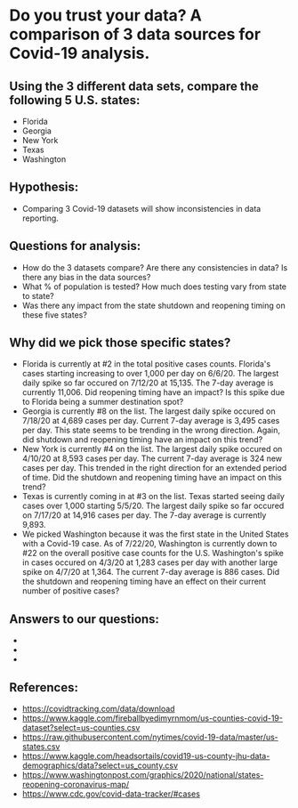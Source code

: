 # Do you trust your data?  A comparison of 3 data sources for Covid-19 analysis.

## Using the 3 different data sets, compare the following 5 U.S. states:
* Florida
* Georgia
* New York
* Texas
* Washington 

## Hypothesis:
* Comparing 3 Covid-19 datasets will show inconsistencies in data reporting.

## Questions for analysis:
* How do the 3 datasets compare?  Are there any consistencies in data?  Is there any bias in the data sources?
* What % of population is tested?  How much does testing vary from state to state?
* Was there any impact from the state shutdown and reopening timing on these five states?

## Why did we pick those specific states?
* Florida is currently at #2 in the total positive cases counts. Florida's cases starting increasing to over 1,000 per day on 6/6/20.  The largest daily spike so far occured on 7/12/20 at 15,135.  The 7-day average is currently 11,006.  Did reopening timing have an impact?  Is this spike due to Florida being a summer destination spot?
* Georgia is currently #8 on the list.  The largest daily spike occured on 7/18/20 at 4,689 cases per day.  Current 7-day average is 3,495 cases per day.  This state seems to be trending in the wrong direction.  Again, did shutdown and reopening timing have an impact on this trend?
* New York is currently #4 on the list.  The largest daily spike occured on 4/10/20 at 8,593 cases per day.  The current 7-day average is 324 new cases per day.  This trended in the right direction for an extended period of time.  Did the shutdown and reopening timing have an impact on this trend?
* Texas is currently coming in at #3 on the list.  Texas started seeing daily cases over 1,000 starting 5/5/20.  The largest daily spike so far occured on 7/17/20 at 14,916 cases per day.  The 7-day average is currently 9,893.
* We picked Washington because it was the first state in the United States with a Covid-19 case.  As of 7/22/20, Washington is currently down to #22 on the overall positive case counts for the U.S.  Washington's spike in cases occured on 4/3/20 at 1,283 cases per day with another large spike on 4/7/20 at 1,364. The current 7-day average is 886 cases.  Did the shutdown and reopening timing have an effect on their current number of positive cases? 




## Answers to our questions:
*  
*
*


## References:
* https://covidtracking.com/data/download
* https://www.kaggle.com/fireballbyedimyrnmom/us-counties-covid-19-dataset?select=us-counties.csv
* https://raw.githubusercontent.com/nytimes/covid-19-data/master/us-states.csv
* https://www.kaggle.com/headsortails/covid19-us-county-jhu-data-demographics/data?select=us_county.csv
* https://www.washingtonpost.com/graphics/2020/national/states-reopening-coronavirus-map/
* https://www.cdc.gov/covid-data-tracker/#cases




